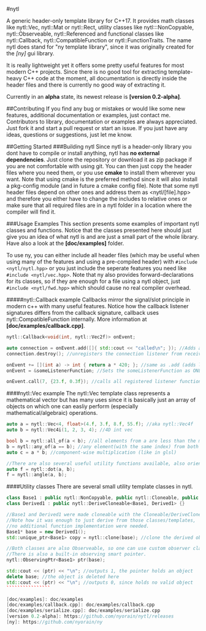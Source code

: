 #nytl

A generic header-only template library for C++17. It provides math classes like
nytl::Vec, nytl::Mat or nytl::Rect, utility classes like nytl:::NonCopyable, nytl::Observeable,
nytl::Referenced and functional classes like nytl::Callback, nytl::CompatibleFunction or
nytl::FunctionTraits.
The name nytl does stand for "ny template library", since it was originally created for the _[ny]_ gui library.

It is really lightweight yet it offers some pretty useful features for most modern C++ projects.
Since there is no good tool for extracting template-heavy C++ code at the moment, all documentation
is directly inside the header files and there is currently no good way of extracting it.

Currently in an __alpha__ state, its newest release is __[version 0.2-alpha]__.

##Contributing
If you find any bug or mistakes or would like some new features, additional documentation or examples, just contact me.
Contributors to library, documentation or examples are always appreciated. Just fork it and start a pull request or start an issue. If you just have any ideas, questions or suggestions, just let me know.

##Getting Started
###Building nytl
Since nytl is a header-only library you dont have to compile or install anything, nytl has
__no external dependencies__.
Just clone the repository or download it as zip package if you are not comfortable with using git.
You can then just copy the header files where you need them, or you use __cmake__ to install
them wherever you want. Note that using cmake is the preferred method since it will also install
a pkg-config module (and in future a cmake config file).
Note that some nytl header files depend on other ones and address them as <nytl/[file].hpp> and
therefore you either have to change the includes to relative ones or make sure that
all required files are in a nytl folder in a location where the compiler will find it.

###Usage Examples
This section presents some examples of important nytl classes and functions.
Notice that the classes presented here should just give you an idea of what nytl is and are just a small part of the whole library.
Have also a look at the __[doc/examples]__ folder.

To use ny, you can either include all header files (which may be useful when using many of the
features and using a pre-compiled header) with ```#include <nytl/nytl.hpp>``` or you just
include the seperate features you need like ```#include <nytl/vec.hpp>```.
Note that ny also provides forward-declarations for its classes, so if they are enough for
a file using a nytl object, just ```#include <nytl/fwd.hpp>``` which should cause no real
compiler overhead.

#####nytl::Callback example
Callbacks mirror the signal/slot principle in modern c++ with many useful features.
Notice how the callback listener signatures differs from the callback signature, callback uses nytl::CompatibleFunction internally. More information at __[doc/examples/callback.cpp]__.
```````````````c++
nytl::Callback<void(int, nytl::Vec2f)> onEvent;

auto connection = onEvent.add([]{ std::cout << "called\n"; }); //Adds a callback listener
connection.destroy(); //unregisters the connection listener from received connection object

onEvent += [](int a) -> int { return a * 420; }; //same as .add (adds listener)
onEvent = &someListenerFunction; //Sets the someListenerFunction as ONLY listener

onEvent.call(7, {23.f, 0.3f}); //calls all registered listener functions
```````````````

####nytl::Vec example
The nytl::Vec template class represents a mathematical vector but has many uses since it is basically just an array of objects on which one can easliy perform (especially mathematical/algebraic) operations.
```````````c++
auto a = nytl::Vec<4, float>(4.f, 3.f, 8.f, 55.f); //aka nytl::Vec4f
auto b = nytl::Vec4i(1, 2, 3, 4); //4D int vec

bool b = nytl::all_of(a < b); //all elements from a are less than the matching element from b
b = nytl::any_of(a == b); //any element(with the same index) from both vecs match
auto c = a * b; //component-wise multiplication (like in glsl)

//There are also several useful utility functions available, also orientated at glsl
auto f = nytl::dot(a, b);
f = nytl::angle(a, b);
```````````

####Utility classes
There are several small utility template classes in nytl.

`````````````````c++
class Base1 : public nytl::NonCopyable, public nytl::Cloneable, public nytl::Observeable {}
class Derived1 : public nytl::DeriveCloneable<Base1, Derived1> {}

//Base1 and Derived1 were made cloneable with the Cloneable/DeriveCloneable base classes.
//Note how it was enough to just derive from those classes/templates,
//no additional function implementation were needed.
Base1* base = new Derived1();
std::unique_ptr<Base1> copy = nytl::clone(base); //clone the derived object.

//Both classes are also Observeable, so one can use custom observer classes to track their lifetime
//There is also a built-in observing smart pointer.
nytl::ObservingPtr<Base1> ptr(base);

std::cout << (ptr) << "\n"; //outputs 1, the pointer holds an object
delete base; //the object is deleted here
std::cout << (ptr) << "\n"; //outputs 0, since holds no valid object
````````````````

[doc/examples]: doc/examples
[doc/examples/callback.cpp]: doc/examples/callback.cpp
[doc/examples/serialize.cpp]: doc/examples/serialize.cpp
[version 0.2-alpha]: https://github.com/nyorain/nytl/releases
[ny]: https://github.com/nyorain/ny
